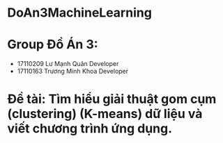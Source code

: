 # DoAn3MachineLearning
# Group Đồ Án 3:
- 17110209 Lư Mạnh Quân Developer
- 17110163 Trương Minh Khoa Developer
# Đề tài: Tìm hiểu giải thuật gom cụm (clustering) (K-means) dữ liệu và viết chương trình ứng dụng.
